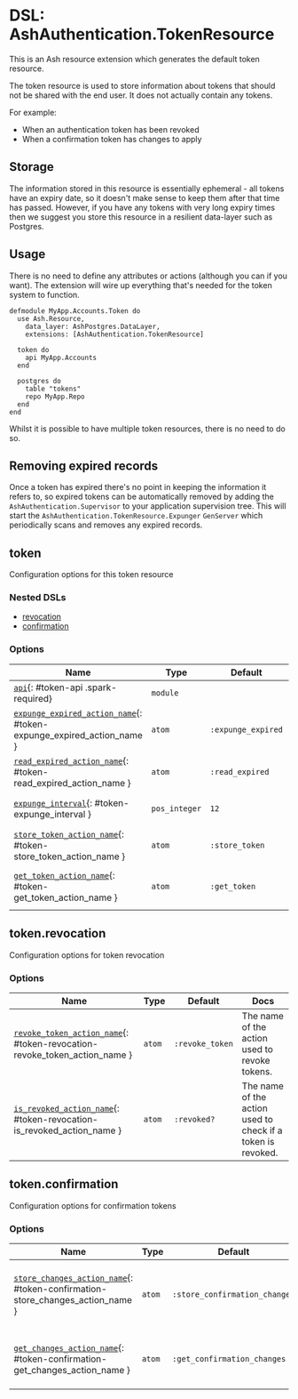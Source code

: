 <!--
This file was generated by Spark. Do not edit it by hand.
-->
# DSL: AshAuthentication.TokenResource

This is an Ash resource extension which generates the default token resource.

The token resource is used to store information about tokens that should not
be shared with the end user.  It does not actually contain any tokens.

For example:

  * When an authentication token has been revoked
  * When a confirmation token has changes to apply

## Storage

The information stored in this resource is essentially ephemeral - all tokens
have an expiry date, so it doesn't make sense to keep them after that time has
passed.  However, if you have any tokens with very long expiry times then we
suggest you store this resource in a resilient data-layer such as Postgres.

## Usage

There is no need to define any attributes or actions (although you can if you
want).  The extension will wire up everything that's needed for the token
system to function.

```
defmodule MyApp.Accounts.Token do
  use Ash.Resource,
    data_layer: AshPostgres.DataLayer,
    extensions: [AshAuthentication.TokenResource]

  token do
    api MyApp.Accounts
  end

  postgres do
    table "tokens"
    repo MyApp.Repo
  end
end
```

Whilst it is possible to have multiple token resources, there is no need to do
so.

## Removing expired records

Once a token has expired there's no point in keeping the information it refers
to, so expired tokens can be automatically removed by adding the
`AshAuthentication.Supervisor` to your application supervision tree.  This
will start the `AshAuthentication.TokenResource.Expunger` `GenServer` which
periodically scans and removes any expired records.


## token
Configuration options for this token resource

### Nested DSLs
 * [revocation](#token-revocation)
 * [confirmation](#token-confirmation)





### Options

| Name | Type | Default | Docs |
|------|------|---------|------|
| [`api`](#token-api){: #token-api .spark-required} | `module` |  | The Ash API to use to access this resource. |
| [`expunge_expired_action_name`](#token-expunge_expired_action_name){: #token-expunge_expired_action_name } | `atom` | `:expunge_expired` | The name of the action used to remove expired tokens. |
| [`read_expired_action_name`](#token-read_expired_action_name){: #token-read_expired_action_name } | `atom` | `:read_expired` | The name of the action use to find all expired tokens. Used internally by the `expunge_expired` action. |
| [`expunge_interval`](#token-expunge_interval){: #token-expunge_interval } | `pos_integer` | `12` | How often to remove expired records. How often to scan this resource for records which have expired, and thus can be removed. |
| [`store_token_action_name`](#token-store_token_action_name){: #token-store_token_action_name } | `atom` | `:store_token` | The name of the action to use to store a token. Used if `store_all_tokens?` is enabled in your authentication resource. |
| [`get_token_action_name`](#token-get_token_action_name){: #token-get_token_action_name } | `atom` | `:get_token` | The name of the action used to retrieve tokens from the store. Used if `require_token_presence_for_authentication?` is enabled in your authentication resource. |


## token.revocation
Configuration options for token revocation






### Options

| Name | Type | Default | Docs |
|------|------|---------|------|
| [`revoke_token_action_name`](#token-revocation-revoke_token_action_name){: #token-revocation-revoke_token_action_name } | `atom` | `:revoke_token` | The name of the action used to revoke tokens. |
| [`is_revoked_action_name`](#token-revocation-is_revoked_action_name){: #token-revocation-is_revoked_action_name } | `atom` | `:revoked?` | The name of the action used to check if a token is revoked. |




## token.confirmation
Configuration options for confirmation tokens






### Options

| Name | Type | Default | Docs |
|------|------|---------|------|
| [`store_changes_action_name`](#token-confirmation-store_changes_action_name){: #token-confirmation-store_changes_action_name } | `atom` | `:store_confirmation_changes` | The name of the action used to store confirmation changes. |
| [`get_changes_action_name`](#token-confirmation-get_changes_action_name){: #token-confirmation-get_changes_action_name } | `atom` | `:get_confirmation_changes` | The name of the action used to get confirmation changes. |









<style type="text/css">.spark-required::after { content: "*"; color: red !important; }</style>
